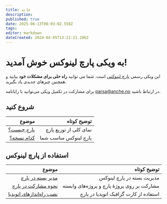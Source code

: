 ```yaml
---
title: خانه
description: 
published: true
date: 2025-06-13T06:03:02.558Z
tags: 
editor: markdown
dateCreated: 2024-04-05T13:21:21.206Z
---
```


# به ویکی پارچ لینوکس خوش آمدید!
این ویکی رسمی [پارچ لینوکس](https://parchlinux.com/) است.
شما می توانید **راه حلی برای مشکلات خود** بیابید و همچنین چیزهای جدیدی یاد بگیرید.



برای مشارکت در تکمیل ویکی می‌توانید با رایانامه [parsa@anche.no](mailto:parsa@anche.no) در ارتباط باشید.

## شروع کنید
|  **موضوع** |                        **توضیح کوتاه** |
|-----------:|---------------------------------------:|
| [پارچ چیست؟](/fa/what-is-parch)|                 نمای کلی از توزیع پارچ |
| [کدام نسخه؟](/fa/choosing-the-right-version) |   پارچ لینوکس مناسب شما|

## استفاده از پارچ لینوکس
|               **موضوع** |                            **توضیح کوتاه** |
|------------------------:|-------------------------------------------:|
|       [مدیر بسته در پارچ](/fa/Package-management) |                 مدیریت بسته در پارچ لینوکس |
|     [نحوه مشارکت در پارچ](/fa/contributing) | مشارکت بر روی پروژهٔ پارچ و پروژه‌های وابسته |
| [نصب راه‌انداز‌های انویدیا](/fa/use-from-nvidia-in-parch) | استفاده از کارت گرافیک انویدیا در پارچ     |



















